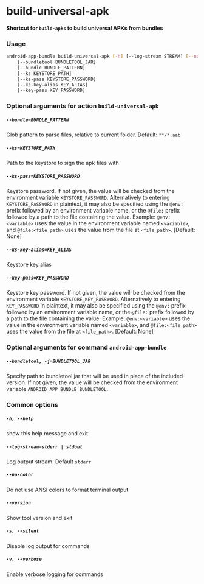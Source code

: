 
build-universal-apk
===================


**Shortcut for `build-apks` to build universal APKs from bundles**
### Usage
```bash
android-app-bundle build-universal-apk [-h] [--log-stream STREAM] [--no-color] [--version] [-s] [-v]
    [--bundletool BUNDLETOOL_JAR]
    [--bundle BUNDLE_PATTERN]
    [--ks KEYSTORE_PATH]
    [--ks-pass KEYSTORE_PASSWORD]
    [--ks-key-alias KEY_ALIAS]
    [--key-pass KEY_PASSWORD]
```
### Optional arguments for action `build-universal-apk`

##### `--bundle=BUNDLE_PATTERN`


Glob pattern to parse files, relative to current folder. Default:&nbsp;`**/*.aab`
##### `--ks=KEYSTORE_PATH`


Path to the keystore to sign the apk files with
##### `--ks-pass=KEYSTORE_PASSWORD`


Keystore password. If not given, the value will be checked from the environment variable `KEYSTORE_PASSWORD`. Alternatively to entering `KEYSTORE_PASSWORD` in plaintext, it may also be specified using the `@env:` prefix followed by an environment variable name, or the `@file:` prefix followed by a path to the file containing the value. Example: `@env:<variable>` uses the value in the environment variable named `<variable>`, and `@file:<file_path>` uses the value from the file at `<file_path>`. [Default: None]
##### `--ks-key-alias=KEY_ALIAS`


Keystore key alias
##### `--key-pass=KEY_PASSWORD`


Keystore key password. If not given, the value will be checked from the environment variable `KEYSTORE_KEY_PASSWORD`. Alternatively to entering `KEY_PASSWORD` in plaintext, it may also be specified using the `@env:` prefix followed by an environment variable name, or the `@file:` prefix followed by a path to the file containing the value. Example: `@env:<variable>` uses the value in the environment variable named `<variable>`, and `@file:<file_path>` uses the value from the file at `<file_path>`. [Default: None]
### Optional arguments for command `android-app-bundle`

##### `--bundletool, -j=BUNDLETOOL_JAR`


Specify path to bundletool jar that will be used in place of the included version. If not given, the value will be checked from the environment variable `ANDROID_APP_BUNDLE_BUNDLETOOL`.
### Common options

##### `-h, --help`


show this help message and exit
##### `--log-stream=stderr | stdout`


Log output stream. Default `stderr`
##### `--no-color`


Do not use ANSI colors to format terminal output
##### `--version`


Show tool version and exit
##### `-s, --silent`


Disable log output for commands
##### `-v, --verbose`


Enable verbose logging for commands
